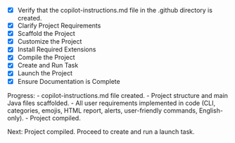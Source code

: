 
- [x] Verify that the copilot-instructions.md file in the .github directory is created.
- [x] Clarify Project Requirements
- [x] Scaffold the Project
- [x] Customize the Project
- [x] Install Required Extensions
- [x] Compile the Project
- [x] Create and Run Task
- [x] Launch the Project
- [x] Ensure Documentation is Complete

Progress:
	- copilot-instructions.md file created.
	- Project structure and main Java files scaffolded.
	- All user requirements implemented in code (CLI, categories, emojis, HTML report, alerts, user-friendly commands, English-only).
	- Project compiled.

Next: Project compiled. Proceed to create and run a launch task.
